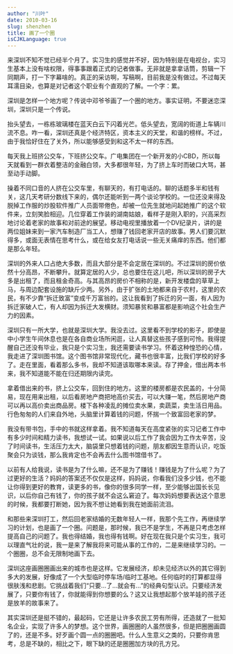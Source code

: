 ```yaml
---
author: "川叶"
date: 2010-03-16
slug: shenzhen
title: 画了一个圈
isCJKLanguage: true
---
```


来深圳不知不觉已经半个月了。实习生的感觉并不好，因为特别是在电视台，实习生基本上没有啥权限，得事事跟着正式的记者做事。无非就是拿拿话筒，剪辑一下同期声，打一下字幕啥的。真正的采访啊，写稿啊，目前我是没有做过。不过每天耳濡目染，也算是对记者这个职业有个直观的了解。一个字：累。

深圳是怎样一个地方呢？传说中邓爷爷画了一个圈的地方。事实证明，不要迷恋深圳，深圳只是一个传说。

<!--more-->

抬头望去，一栋栋玻璃楼在蓝天白云下闪着光芒。低头望去，宽阔的街道上车辆川流不息。咋一看，深圳还真是个经济特区，资本主义的天堂，和谐的榜样。不过，由于我恰好住在了关外，所以能够感受到和这不太一样的东西。

每天我上班挤公交车，下班挤公交车。广电集团在一个新开发的小CBD，所以每天就看到一群衣着整洁的金融白领，大多都很年轻，为了挤上车时而破口大骂，甚至动手动脚。

操着不同口音的人挤在公交车里，有聊天的，有打电话的。聊的话题多半和钱有关，这几天考研分数线下来的，偶尔还能听到一两个谈论学校的。一位还没来得及脱掉工作服的炒股软件推广人员面带倦色，却被一位先生就地问起她推广的这个软件来，立刻笑脸相迎。几位穿着工作装的湖南姑娘，看样子是刚入职的，兴高采烈地讨论着老家的故事和对前途的展望。移动电视里播放着一个DV纪录片，讲的是两位姐妹来到一家汽车制造厂当工人，想赚了钱回老家开店的故事。男人们要沉默得多，或面无表情在思考什么，或在给女友打电话说一些无关痛痒的东西。他们都是那么年轻。

深圳的外来人口占绝大多数，而且大部分是不会定居在深圳的。不过深圳的房价依然十分高昂，不断攀升。就算定居的人少，总也要住在这儿吧，所以深圳的房子大多是出租了，而且租金奇高。与其高昂的房价不相称的是，新开发楼盘的草草上马，与周边配套设施的缺斤少两。另外，由于扩张的土地都来自于农村，这里的农民，有不少靠“拆迁致富”变成千万富翁的。这让我看到了拆迁的另一面，有人因为拆迁家破人亡，有人却因为拆迁大发横财。须知暴贫和暴富都是影响这个社会生产力的因素。

深圳只有一所大学，也就是深圳大学。我没去过。这里看不到学校的影子，即使是中小学生午间休息也是在各自商业场所闲逛，让人真替这些孩子感到可怜。我得提醒自己还没有毕业，我只是个实习生，我还需要读书学习。怀着这种惶恐的心情，我走进了深圳图书馆。这个图书馆非常现代化，藏书也很丰富，比我们学校的好多了。走在里面，看着那么多书，我却不知道该取哪本来读。存了押金，借出两本书来，我不知道能不能在归还期限内读完。

拿着借出来的书，挤上公交车，回到住的地方。这里的楼房都是农民盖的，十分简易，现在用来出租，以后看房地产商把地高价买去，可以大赚一笔，然后房地产商可以再以高价卖出商品房。楼下各种凌乱的摊位卖水果，卖蔬菜，卖生活日用品。行色匆匆的人们来自外地，头脑里计算着钱的问题，怀揣一个致富回老家的梦。

我没有带书包，手中的书就这样拿着。我不知道每天在高度紧张的实习记者工作中有多少时间和精力读书，我想试一试。如果说以后工作了我会因为工作太辛苦，没了时间读书，生活压力太大，脑袋里只想着钱的问题，朋友都因生意而认识，吃饭聚会只为谈钱，那么我肯定也不会再去什么图书馆借书了。

以前有人给我说，读书是为了什么嘛，还不是为了赚钱！赚钱是为了什么呢？为了过更好的生活？妈妈的答案还不仅仅是这样，妈妈说，你看我们没多少钱，也不能让你得到更好的教育，读更多的书，像你的很多同学一样，至少能够出国长长见识，以后你自己有钱了，你的孩子就不会这么窘迫了。每次妈妈想要表达这个意思的时候，我都要打断她，因为我不想让她看到我在她面前流泪。

和那些来深圳打工，然后回老家结婚的无数年轻人一样，我那个先工作，再继续学习的计划，也是画了一个圈。问题是，那时候，我已不是学生，不再是只考虑怎样提高自己的问题了。我也得结婚，我也得有钱啊。好在现在我只是个实习生，我可以理直气壮的说，我一是来了解我将来可能从事的工作的，二是来继续学习的。一个圈圈，总不会无限制地画下去。

深圳这座画圈圈画出来的城市也是这样。它发展经济，却未见经济以外的其它得到多大的发展，好像成了一个大型临时停车场/临时工基地。任何临时的打算都显得很肤浅和悲剧。它挑战着我们“只要...了...就会有...”的经典句型认识。只要经济发展了，只要你有钱了，你就能得到你想要的么？这又让我想起那个放羊娃的孩子还是放羊的故事来了。

其实深圳还是挺不错的，最起码，它还是让许多农民工劳有所得，还造就了一批知名企业，实现了许多人的梦想。这个世界，画圈圈的人虽然很多，但是把圈圈画圆了的，还是不多。好歹画个圆一点的圈圈吧。什么人生意义之类的，只要你肯思考，总是不缺的，相比之下，眼下缺的还是圈圈加方块的孔方兄。
